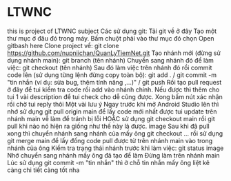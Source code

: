 # LTWNC
this is project of LTWNC subject
Các sử dụng git:
Tải git về ở đây
Tạo một thư mục ở đâu đó trong máy. Bấm chuột phải vào thư mục đó chọn Open gitbash here
Clone project về: git clone https://github.com/nupniichan/QuanLyTiemNet.git
Tạo nhánh mới (đừng sử dụng nhánh main): git branch (tên nhánh)
Chuyển sang nhánh đó để làm việc: git checkout (tên nhánh)
Sau đó làm việc trên nhánh đó rồi commit code lên (sử dụng từng lệnh đừng copy toàn bộ): git add . / git commit -m "tin nhắn (ví dụ: sửa bug, thêm tính năng ,...)" / git push
Rồi tạo pull request ở đây để tui kiểm tra code rồi add vào nhánh chính. Nếu được thì thêm cho tui 1 vài description để tui check cho dễ cũng được. Xong bấm nút xác nhận rồi chờ tui reply thôi
Một vài lưu ý
Ngay trước khi mở Android Studio lên thì nhớ sử dụng git pull origin main để lấy code mới nhất được tui update trên nhánh main về làm để tránh bị lỗi HOẶC sử dụng git checkout main rồi git pull khi nào nó hiện ra giống như thế này là được.
image
Sau khi đã pull xong thì chuyển nhánh sang nhánh của mấy ông git checkout ... rồi sử dụng git merge main để lấy đống code pull được từ trên nhánh main vào trong nhánh của ông
Kiểm tra trạng thái nhánh trước khi làm việc: git status
image
Nhớ chuyển sang nhánh mấy ông đã tạo để làm Đừng làm trên nhánh main
Lúc sử dụng git commit -m "tin nhắn" thì ở chỗ tin nhắn mấy ông liệt kê càng chi tiết càng tốt nha
